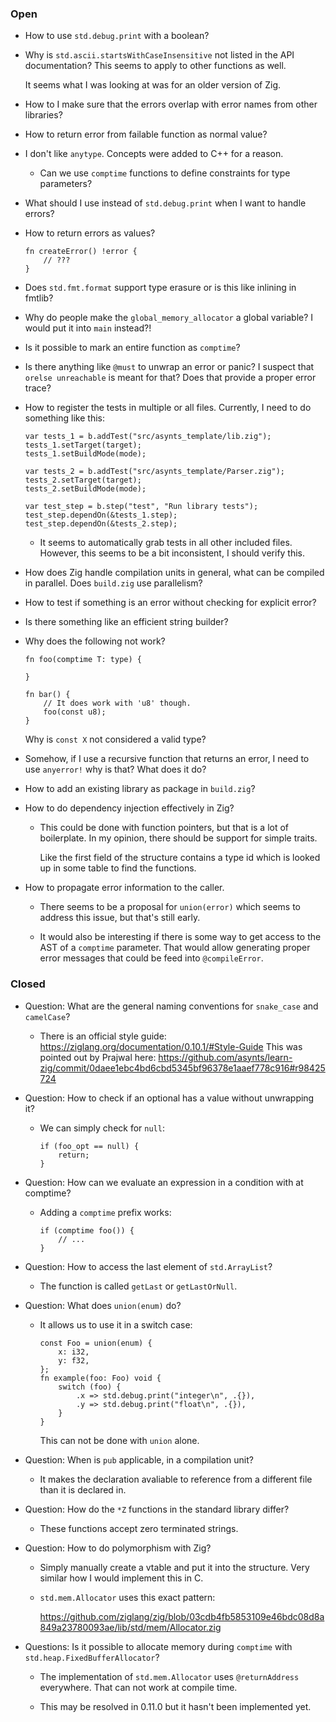### Open

-   How to use `std.debug.print` with a boolean?

-   Why is `std.ascii.startsWithCaseInsensitive` not listed in the API documentation?
    This seems to apply to other functions as well.

    It seems what I was looking at was for an older version of Zig.

-   How to I make sure that the errors overlap with error names from other libraries?

-   How to return error from failable function as normal value?

-   I don't like `anytype`.
    Concepts were added to C++ for a reason.

    -   Can we use `comptime` functions to define constraints for type parameters?

-   What should I use instead of `std.debug.print` when I want to handle errors?

-   How to return errors as values?

    ```zig
    fn createError() !error {
        // ???
    }
    ```

-   Does `std.fmt.format` support type erasure or is this like inlining in fmtlib?

-   Why do people make the `global_memory_allocator` a global variable?
    I would put it into `main` instead?!

-   Is it possible to mark an entire function as `comptime`?

-   Is there anything like `@must` to unwrap an error or panic?
    I suspect that `orelse unreachable` is meant for that?
    Does that provide a proper error trace?

-   How to register the tests in multiple or all files.
    Currently, I need to do something like this:

    ```zig
    var tests_1 = b.addTest("src/asynts_template/lib.zig");
    tests_1.setTarget(target);
    tests_1.setBuildMode(mode);

    var tests_2 = b.addTest("src/asynts_template/Parser.zig");
    tests_2.setTarget(target);
    tests_2.setBuildMode(mode);

    var test_step = b.step("test", "Run library tests");
    test_step.dependOn(&tests_1.step);
    test_step.dependOn(&tests_2.step);
    ```

    -   It seems to automatically grab tests in all other included files.
        However, this seems to be a bit inconsistent, I should verify this.

-   How does Zig handle compilation units in general, what can be compiled in parallel.
    Does `build.zig` use parallelism?

-   How to test if something is an error without checking for explicit error?

-   Is there something like an efficient string builder?

-   Why does the following not work?

    ```zig
    fn foo(comptime T: type) {

    }

    fn bar() {
        // It does work with 'u8' though.
        foo(const u8);
    }
    ```

    Why is `const X` not considered a valid type?

-   Somehow, if I use a recursive function that returns an error, I need to use `anyerror!` why is that?
    What does it do?

-   How to add an existing library as package in `build.zig`?

-   How to do dependency injection effectively in Zig?

    -   This could be done with function pointers, but that is a lot of boilerplate.
        In my opinion, there should be support for simple traits.

        Like the first field of the structure contains a type id which is looked up in some table to find the functions.

-   How to propagate error information to the caller.

    -   There seems to be a proposal for `union(error)` which seems to address this issue, but that's still early.

    -   It would also be interesting if there is some way to get access to the AST of a `comptime` parameter.
        That would allow generating proper error messages that could be feed into `@compileError`.

### Closed

-   Question: What are the general naming conventions for `snake_case` and `camelCase`?

    -   There is an official style guide: https://ziglang.org/documentation/0.10.1/#Style-Guide
        This was pointed out by Prajwal here: https://github.com/asynts/learn-zig/commit/0daee1ebc4bd6cbd5345bf96378e1aaef778c916#r98425724

-   Question: How to check if an optional has a value without unwrapping it?

    -   We can simply check for `null`:
        ```zig
        if (foo_opt == null) {
            return;
        }
        ```

-   Question: How can we evaluate an expression in a condition with at comptime?

    -   Adding a `comptime` prefix works:
        ```zig
        if (comptime foo()) {
            // ...
        }
        ```

-   Question: How to access the last element of `std.ArrayList`?

    -   The function is called `getLast` or `getLastOrNull`.

-   Question: What does `union(enum)` do?

    -   It allows us to use it in a switch case:
        ```zig
        const Foo = union(enum) {
            x: i32,
            y: f32,
        };
        fn example(foo: Foo) void {
            switch (foo) {
                .x => std.debug.print("integer\n", .{}),
                .y => std.debug.print("float\n", .{}),
            }
        }
        ```
        This can not be done with `union` alone.

-   Question: When is `pub` applicable, in a compilation unit?

    -   It makes the declaration avaliable to reference from a different file than it is declared in.

-   Question: How do the `*Z` functions in the standard library differ?

    -   These functions accept zero terminated strings.

-   Question: How to do polymorphism with Zig?

    -   Simply manually create a vtable and put it into the structure.
        Very similar how I would implement this in C.

    -   `std.mem.Allocator` uses this exact pattern:

        https://github.com/ziglang/zig/blob/03cdb4fb5853109e46bdc08d8a849a23780093ae/lib/std/mem/Allocator.zig

-   Questions: Is it possible to allocate memory during `comptime` with `std.heap.FixedBufferAllocator`?

    -   The implementation of `std.mem.Allocator` uses `@returnAddress` everywhere.
        That can not work at compile time.

    -   This may be resolved in 0.11.0 but it hasn't been implemented yet.
